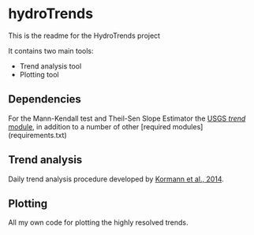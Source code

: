 # hydroTrends
This is the readme for the HydroTrends project

It contains two main tools:
* Trend analysis tool
* Plotting tool

## Dependencies
For the Mann-Kendall test and Theil-Sen Slope Estimator the [USGS *trend* module](https://github.com/USGS-python/trend), in addition to a number of other [required modules] (requirements.txt)

## Trend analysis
Daily trend analysis procedure developed by [Kormann et al., 2014](https://doi.org/10.2166/wcc.2014.099). 

## Plotting
All my own code for plotting the highly resolved trends.

